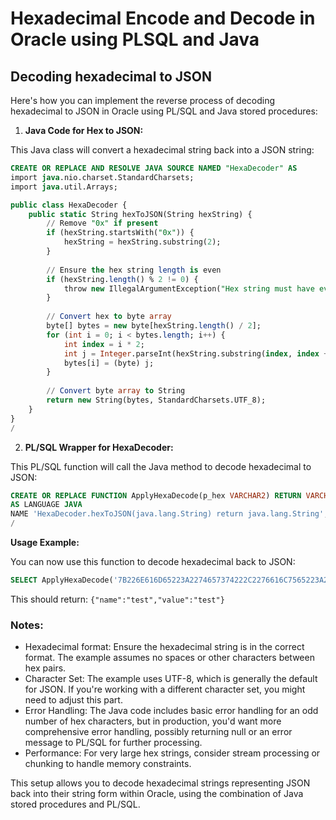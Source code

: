 # Hexadecimal Encode and Decode in Oracle using PLSQL and Java


## Decoding hexadecimal to JSON

Here's how you can implement the reverse process of decoding hexadecimal to JSON in Oracle using PL/SQL and Java stored procedures:

1. **Java Code for Hex to JSON:**

This Java class will convert a hexadecimal string back into a JSON string:

```sql
CREATE OR REPLACE AND RESOLVE JAVA SOURCE NAMED "HexaDecoder" AS
import java.nio.charset.StandardCharsets;
import java.util.Arrays;

public class HexaDecoder {
    public static String hexToJSON(String hexString) {
        // Remove "0x" if present
        if (hexString.startsWith("0x")) {
            hexString = hexString.substring(2);
        }
        
        // Ensure the hex string length is even
        if (hexString.length() % 2 != 0) {
            throw new IllegalArgumentException("Hex string must have even number of characters");
        }
        
        // Convert hex to byte array
        byte[] bytes = new byte[hexString.length() / 2];
        for (int i = 0; i < bytes.length; i++) {
            int index = i * 2;
            int j = Integer.parseInt(hexString.substring(index, index + 2), 16);
            bytes[i] = (byte) j;
        }
        
        // Convert byte array to String
        return new String(bytes, StandardCharsets.UTF_8);
    }
}
/
```

2. **PL/SQL Wrapper for HexaDecoder:**

This PL/SQL function will call the Java method to decode hexadecimal to JSON:

```sql
CREATE OR REPLACE FUNCTION ApplyHexaDecode(p_hex VARCHAR2) RETURN VARCHAR2
AS LANGUAGE JAVA 
NAME 'HexaDecoder.hexToJSON(java.lang.String) return java.lang.String';
/
```

**Usage Example:**

You can now use this function to decode hexadecimal back to JSON:

```sql
SELECT ApplyHexaDecode('7B226E616D65223A2274657374222C2276616C7565223A2274657374227D') FROM dual;
```
This should return: `{"name":"test","value":"test"}`

### Notes: 
- Hexadecimal format: Ensure the hexadecimal string is in the correct format. The example assumes no spaces or other characters between hex pairs.
- Character Set: The example uses UTF-8, which is generally the default for JSON. If you're working with a different character set, you might need to adjust this part.
- Error Handling: The Java code includes basic error handling for an odd number of hex characters, but in production, you'd want more comprehensive error handling, possibly returning null or an error message to PL/SQL for further processing.
- Performance: For very large hex strings, consider stream processing or chunking to handle memory constraints.

This setup allows you to decode hexadecimal strings representing JSON back into their string form within Oracle, using the combination of Java stored procedures and PL/SQL.